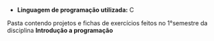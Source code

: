 * **Linguagem de programação utilizada:** C

Pasta contendo projetos e fichas de exercícios feitos no 1°semestre da disciplina **Introdução a programação**